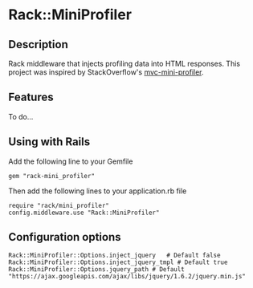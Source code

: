 # Rack::MiniProfiler

## Description

Rack middleware that injects profiling data into HTML responses. This project was inspired by StackOverflow's [mvc-mini-profiler](http://code.google.com/p/mvc-mini-profiler/).

## Features

To do...

## Using with Rails

Add the following line to your Gemfile

	gem "rack-mini_profiler"

Then add the following lines to your application.rb file

	require "rack/mini_profiler"
	config.middleware.use "Rack::MiniProfiler"
	
## Configuration options

	Rack::MiniProfiler::Options.inject_jquery	# Default false
	Rack::MiniProfiler::Options.inject_jquery_tmpl # Default true
	Rack::MiniProfiler::Options.jquery_path # Default "https://ajax.googleapis.com/ajax/libs/jquery/1.6.2/jquery.min.js"